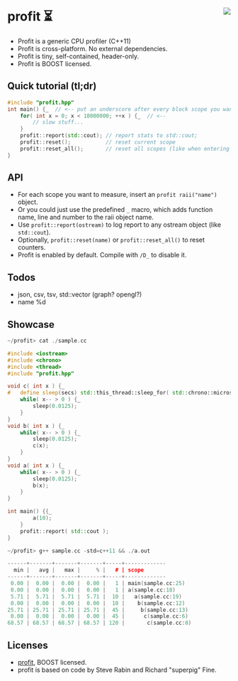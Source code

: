 # profit :hourglass_flowing_sand: <a href="https://travis-ci.org/r-lyeh/profit"><img src="https://api.travis-ci.org/r-lyeh/profit.svg?branch=master" align="right" /></a>

- Profit is a generic CPU profiler (C++11)
- Profit is cross-platform. No external dependencies.
- Profit is tiny, self-contained, header-only.
- Profit is BOOST licensed.

## Quick tutorial (tl;dr)
```c++
#include "profit.hpp"
int main() {_  // <-- put an underscore after every block scope you want to measure
    for( int x = 0; x < 10000000; ++x ) {_  // <--
        // slow stuff...
    }
    profit::report(std::cout); // report stats to std::cout;
    profit::reset();           // reset current scope
    profit::reset_all();       // reset all scopes (like when entering a new frame)
}
```

## API
- For each scope you want to measure, insert an `profit raii("name")` object.
- Or you could just use the predefined `_` macro, which adds function name, line and number to the raii object name.
- Use `profit::report(ostream)` to log report to any ostream object (like `std::cout`).
- Optionally, `profit::reset(name)` or `profit::reset_all()` to reset counters.
- Profit is enabled by default. Compile with `/D_` to disable it.

## Todos
- json, csv, tsv, std::vector<float> (graph? opengl?)
- name %d

## Showcase
```c++
~/profit> cat ./sample.cc

#include <iostream>
#include <chrono>
#include <thread>
#include "profit.hpp"

void c( int x ) {_
#   define sleep(secs) std::this_thread::sleep_for( std::chrono::microseconds( int(secs * 1000000) ) )
    while( x-- > 0 ) {_
        sleep(0.0125);
    }
}
void b( int x ) {_
    while( x-- > 0 ) {_
        sleep(0.0125);
        c(x);
    }
}
void a( int x ) {_
    while( x-- > 0 ) {_
        sleep(0.0125);
        b(x);
    }
}

int main() {{_
        a(10);
    }
    profit::report( std::cout );
}

~/profit> g++ sample.cc -std=c++11 && ./a.out

------+-------+-------+-------+-----+-------------
  min |   avg |   max |     % |   # | scope
------+-------+-------+-------+-----+-------------
 0.00 |  0.00 |  0.00 |  0.00 |   1 | main(sample.cc:25)
 0.00 |  0.00 |  0.00 |  0.00 |   1 | a(sample.cc:18)
 5.71 |  5.71 |  5.71 |  5.71 |  10 |   a(sample.cc:19)
 0.00 |  0.00 |  0.00 |  0.00 |  10 |    b(sample.cc:12)
25.71 | 25.71 | 25.71 | 25.71 |  45 |     b(sample.cc:13)
 0.00 |  0.00 |  0.00 |  0.00 |  45 |      c(sample.cc:6)
68.57 | 68.57 | 68.57 | 68.57 | 120 |       c(sample.cc:8)
```

## Licenses
- [profit](https://github.com/r-lyeh/profit), BOOST licensed.
- profit is based on code by Steve Rabin and Richard "superpig" Fine.

